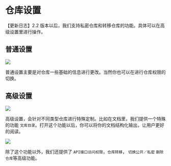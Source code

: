 # 仓库设置


【更新日志】2.2 版本以后，我们支持私密仓库和转移仓库的功能。具体可以在高级设置里进行操作。

## 普通设置 

![](http://alipay-rmsdeploy-image.cn-hangzhou.alipay.aliyun-inc.com/rmsportal/pjyYjMQFgyVCKJYAVjGfCMenJdTMlGsu.png)

普通设置主要是对仓库一些基础的信息进行更改。当然你也可以在进行仓库权限的切换。

## 高级设置

![](http://alipay-rmsdeploy-image.cn-hangzhou.alipay.aliyun-inc.com/rmsportal/ASONnNRXWFdJojggYFMzmecIKKboZnVt.png)

高级设置，会针对不同类型仓库进行特殊定制。比如在文档里，我们提供一个特殊的功能 `文库目录`。打开这个功能以后，你可以将你的文档结构化输出，让用户更好的阅读。

 ![](http://alipay-rmsdeploy-image.cn-hangzhou.alipay.aliyun-inc.com/rmsportal/CoIKctmcjZvhuVM.png)

除了这个功能以外，我们还提供了 `API接口访问权限`，`仓库转移`，	`切换公开／私密` `删除仓库`等高级功能。